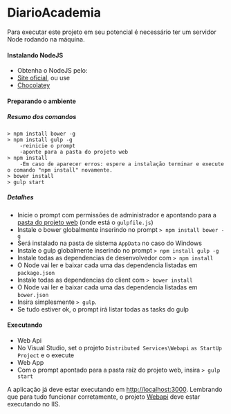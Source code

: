 # DiarioAcademia

Para executar este projeto em seu potencial é necessário ter um servidor Node rodando na máquina.

#### Instalando NodeJS
* Obtenha o NodeJS pelo:
 * [Site oficial](https://nodejs.org/), ou use
 * [Chocolatey](https://chocolatey.org/)
 

#### Preparando o ambiente

##### Resumo dos comandos
    > npm install bower -g
    > npm install gulp -g
        -reinicie o prompt
        -aponte para a pasta do projeto web
    > npm install
        -Em caso de aparecer erros: espere a instalação terminar e execute o comando "npm install" novamente.
    > bower install
    > gulp start


##### Detalhes
* Inicie o prompt com permissões de administrador e apontando para a [pasta do projeto web](https://github.com/AlexandreRech/DiarioAcademia/tree/master/NDDigital.DiarioAcademia.Apresentacao.WebApp) (onde está o `gulpfile.js`)
* Instale o bower globalmente inserindo no prompt `> npm install bower -g`
 * Será instalado na pasta de sistema `AppData` no caso do Windows
* Instale o gulp globalmente inserindo no prompt `> npm install gulp -g`
* Instale todas as dependencias de desenvolvedor com `> npm install`
 * O Node vai ler e baixar cada uma das dependencia listadas em `package.json`
* Instale todas as dependencias do client com `> bower install`
 * O Node vai ler e baixar cada uma das dependencia listadas em `bower.json`
* Insira simplesmente `> gulp`. 
 * Se tudo estiver ok, o prompt irá listar todas as tasks do gulp

#### Executando
* Web Api
 * No Visual Studio, set o projeto `Distributed Services\Webapi`  `as StartUp Project` e o execute
* Web App
 * Com o prompt apontado para a pasta raíz do projeto web, insira `> gulp start`
 
A aplicação já deve estar executando em  [http://localhost:3000](http://localhost:3000). Lembrando que para tudo funcionar corretamente, o projeto [Webapi](https://github.com/AlexandreRech/DiarioAcademia/tree/master/NDDigital.DiarioAcademia.WebApi) deve estar executando no IIS.

